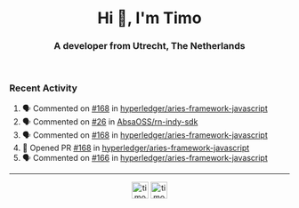 <h1 align="center">Hi 👋, I'm Timo</h1>
<h3 align="center">A developer from Utrecht, The Netherlands</h3>
<br/>
<!-- https://github.com/rahuldkjain/github-profile-readme-generator --!>

<!--  <p align="left"><img src="https://github-readme-stats.vercel.app/api?username=timoglastra&show_icons=true&count_private=true&" alt="timoglastra" /></p> --!>

<!--
Github language stats
<p align="left"><img src="https://github-readme-stats.vercel.app/api/top-langs/?username=timoglastra&layout=compact" alt="timoglastra" /><p>
-->

<!-- Codestats language stats -->
<!-- <p align="left"><img src="https://codestats-readme.vercel.app/api/top-langs/?username=timoglastra&layout=compact&language_count=12" alt="timoglastra" /><p>    --!>
  
<h3>Recent Activity</h3>

<!--START_SECTION:activity-->
1. 🗣 Commented on [#168](https://github.com/hyperledger/aries-framework-javascript/issues/168) in [hyperledger/aries-framework-javascript](https://github.com/hyperledger/aries-framework-javascript)
2. 🗣 Commented on [#26](https://github.com/AbsaOSS/rn-indy-sdk/issues/26) in [AbsaOSS/rn-indy-sdk](https://github.com/AbsaOSS/rn-indy-sdk)
3. 🗣 Commented on [#168](https://github.com/hyperledger/aries-framework-javascript/issues/168) in [hyperledger/aries-framework-javascript](https://github.com/hyperledger/aries-framework-javascript)
4. 💪 Opened PR [#168](https://github.com/hyperledger/aries-framework-javascript/pull/168) in [hyperledger/aries-framework-javascript](https://github.com/hyperledger/aries-framework-javascript)
5. 🗣 Commented on [#166](https://github.com/hyperledger/aries-framework-javascript/issues/166) in [hyperledger/aries-framework-javascript](https://github.com/hyperledger/aries-framework-javascript)
<!--END_SECTION:activity-->

---

<p align="center">
<a href="https://twitter.com/timoglastra" target="blank"><img align="center" src="https://cdn.jsdelivr.net/npm/simple-icons@3.0.1/icons/twitter.svg" alt="timoglastra" height="30" width="30" /></a>
<a href="https://linkedin.com/in/timoglastra" target="blank"><img align="center" src="https://cdn.jsdelivr.net/npm/simple-icons@3.0.1/icons/linkedin.svg" alt="timoglastra" height="30" width="30" /></a>
</p>



